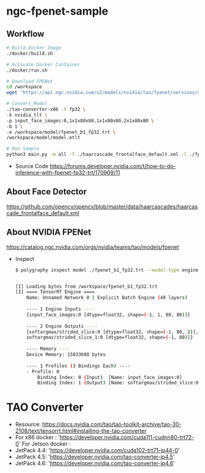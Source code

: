 # ngc-fpenet-sample


## Workflow
```bash
# Build Docker Image
./docker/build.sh

# Activate Docker Container
./docker/run.sh

# Download FPENet
cd /workspace
wget 'https://api.ngc.nvidia.com/v2/models/nvidia/tao/fpenet/versions/deployable_v1.0/files/model.etlt' -O ./model/model.etlt

# Convert Model
./tao-converter-x86 -t fp32 \
-k nvidia_tlt \
-p input_face_images:0,1x1x80x80,1x1x80x80,2x1x80x80 \
-b 1 \
-e /workspace/model/fpenet_b1_fp32.trt \
/workspace/model/model.etlt

# Run Sample
python3 main.py -m all -f ./haarcascade_frontalface_default.xml -l ./fpenet_b1_fp32.trt -s /dev/video0

```


- Source Code
https://forums.developer.nvidia.com/t/how-to-do-inference-with-fpenet-fp32-trt/170909/11

## About Face Detector
https://github.com/opencv/opencv/blob/master/data/haarcascades/haarcascade_frontalface_default.xml

## About NVIDIA FPENet
https://catalog.ngc.nvidia.com/orgs/nvidia/teams/tao/models/fpenet

- Inspect
    ```bash
    $ polygraphy inspect model ./fpenet_b1_fp32.trt --model-type engine


    [I] Loading bytes from /workspace/fpenet_b1_fp32.trt
    [I] ==== TensorRT Engine ====
        Name: Unnamed Network 0 | Explicit Batch Engine (48 layers)
        
        ---- 1 Engine Inputs ----
        {input_face_images:0 [dtype=float32, shape=(-1, 1, 80, 80)]}
        
        ---- 2 Engine Outputs ----
        {softargmax/strided_slice:0 [dtype=float32, shape=(-1, 80, 2)],
        softargmax/strided_slice_1:0 [dtype=float32, shape=(-1, 80)]}
        
        ---- Memory ----
        Device Memory: 15833600 bytes
        
        ---- 1 Profiles (3 Bindings Each) ----
        - Profile: 0
            Binding Index: 0 (Input)  [Name: input_face_images:0]          | Shapes: min=(1, 1, 80, 80), opt=(1, 1, 80, 80), max=(2, 1, 80, 80)
            Binding Index: 1 (Output) [Name: softargmax/strided_slice:0]   | Shape: (-1, 80, 2)    Binding Index: 2 (Output) [Name: softargmax/strided_slice_1:0] | Shape: (-1, 80)
    ```


# TAO Converter
* Resource: https://docs.nvidia.com/tao/tao-toolkit-archive/tao-30-2108/text/tensorrt.html#installing-the-tao-converter
* For x86 docker : 'https://developer.nvidia.com/cuda111-cudnn80-trt72-0'
For Jetson docker :
* JetPack 4.4: 'https://developer.nvidia.com/cuda102-trt71-jp44-0'
* JetPack 4.5: 'https://developer.nvidia.com/tao-converter-jp4.5'
* JetPack 4.6: 'https://developer.nvidia.com/tao-converter-jp4.6'
